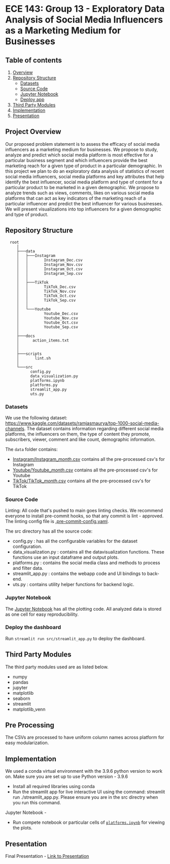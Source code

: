 # ECE 143: Group 13 - Exploratory Data Analysis of Social Media Influencers as a Marketing Medium for Businesses

## Table of contents

1. [Overview](#ProjectOverview)
2. [Repository Structure](#RepositoryStructure)
   - [Datasets](#Datasets)
   - [Source Code](#SourceCode)
   - [Jupyter Notebook](#JupyterNotebook)
   - [Deploy app](#deploy-the-dashboard)
3. [Third Party Modules](#ThirdPartymodules)
4. [Implementation](#Implementation)
5. [Presentation](#Presentation)

## Project Overview
Our proposed problem statement is to assess the efficacy of social media influencers as a marketing medium for businesses. We propose to study, analyze and predict which social media platform is most effective for a particular business segment and which influencers provide the best marketing reach for a given type of product in a particular demographic.
In this project we plan to do an exploratory data analysis of statistics of recent social media influencers, social media platforms and key attributes that help identify the best influencer, social media platform and type of content for a particular product to be marketed in a given demographic. We propose to analyze trends such as views, comments, likes on various social media platforms that can act as key indicators of the marketing reach of a particular influencer and predict the best influencer for various businesses. We will present visualizations into top influencers for a given demographic and type of product.

## Repository Structure
      root
         │
         ├───data
         │   ├───Instagram
         │   │       Instagram_Dec.csv
         │   │       Instagram_Nov.csv
         │   │       Instagram_Oct.csv
         │   │       Instagram_Sep.csv
         │   │
         │   ├───TikTok
         │   │       TikTok_Dec.csv
         │   │       TikTok_Nov.csv
         │   │       TikTok_Oct.csv
         │   │       TikTok_Sep.csv
         │   │
         │   └───Youtube
         │           Youtube_Dec.csv
         │           Youtube_Nov.csv
         │           Youtube_Oct.csv
         │           Youtube_Sep.csv
         │
         ├───docs
         │      action_items.txt
         │
         │
         ├───scripts
         │       lint.sh
         │
         └───src
               config.py
               data_visualization.py
               platforms.ipynb
               platforms.py
               streamlit_app.py
               uts.py


### Datasets
We use the following dataset: https://www.kaggle.com/datasets/ramjasmaurya/top-1000-social-media-channels.
The dataset contains information regarding different social media platforms, the influencers on them, the type of content they promote, subscribers, viewer, comment and like count, demographic information.

The `data` folder contains:

- [Instagram/Instagram_*month*.csv](data/Instagram/) contains all the pre-processed csv's for Instagram
- [Youtube/Youtube_*month*.csv](data/Youtube/) contains all the pre-processed csv's for Youtube
- [TikTok/TikTok_*month*.csv](data/TikTok/) contains all the pre-processed csv's for TikTok

### Source Code

Linting: All code that's pushed to main goes linting checks. We recommend everyone to install pre-commit hooks, so that any commit is lint - approved. The linting config file is [.pre-commit-config.yaml](.pre-commit-config.yaml).

The src directory has all the source code:
 - config.py : has all the configurable variables for the dataset configuration.
 - data_visualization.py : contains all the datavisualization functions. These functions use an input dataframe and output plots.
 - platforms.py : contains the social media class and methods to process and filter data.
 - streamlit_app.py : contains the webapp code and UI bindings to back-end.
 - uts.py : contains utility helper functions for backend logic.

### Jupyter Notebook

The [Jupyter Notebook](src/platforms.ipynb) has all the plotting code. All analyzed data is stored as one cell for easy reproducibility.

### Deploy the dashboard
Run `streamlit run src/streamlit_app.py` to deploy the dashboard.

## Third Party Modules

The third party modules used are as listed below.

- numpy
- pandas
- jupyter
- matplotlib
- seaborn
- streamlit
- matplotlib_venn

## Pre Processing
The CSVs are processed to have uniform column names across platform for easy modularization.

## Implementation

We used a conda virtual environment with the 3.9.6 python version to work on.
Make sure you are set up to use Python version - 3.9.6

- Install all required libraries using conda
- Run the streamlit app for live interactive UI using the command: streamlit run ./streamlit_app.py. Please ensure you are in the src directry when you run this command.

Jupyter Notebook -

- Run compete notebook or particular cells of [`platforms.ipynb`](src/platforms.ipynb) for viewing the plots.

## Presentation

Final Presentation - [Link to Presentation](https://docs.google.com/presentation/d/1uyYdID_O2hJ5Uu_wthjF_jv1YBesf483JXhHCWh-K0Y/edit?usp=sharing)
